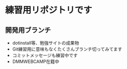 
# 練習用リポジトリです<br>
## 開発用ブランチ<br>
* dotinstall等、勉強サイトの成果物<br>
* Git練習用に意味もなくたくさんブランチ切ってみてます<br>
* コミットメッセージも練習中です<br>
* DMMWEBCAMP在籍中<br>